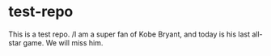 # test-repo
This is a test repo.
/I am a super fan of Kobe Bryant, and today is his last all-star game. We will miss him.
